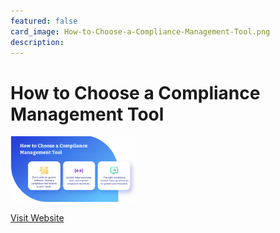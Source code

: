 ```yaml
---
featured: false
card_image: How-to-Choose-a-Compliance-Management-Tool.png
description: 
---
```


# How to Choose a Compliance Management Tool
<img src="How-to-Choose-a-Compliance-Management-Tool.png" alt="Logo" style="max-width: 200px; height: auto;">

<a href="https://www.zengrc.com/blog/how-to-choose-a-compliance-management-tool/">Visit Website</a>  


